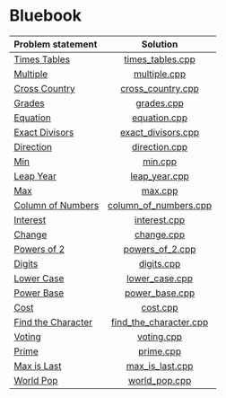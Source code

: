 # Bluebook

|   Problem statement    |          Solution          |
|:-----------------------|:--------------------------:|
| [Times Tables][]       | [times_tables.cpp][]       |
| [Multiple][]           | [multiple.cpp][]           |
| [Cross Country][]      | [cross_country.cpp][]      |
| [Grades][]             | [grades.cpp][]             |
| [Equation][]           | [equation.cpp][]           |
| [Exact Divisors][]     | [exact_divisors.cpp][]     |
| [Direction][]          | [direction.cpp][]          |
| [Min][]                | [min.cpp][]                |
| [Leap Year][]          | [leap_year.cpp][]          |
| [Max][]                | [max.cpp][]                |
| [Column of Numbers][]  | [column_of_numbers.cpp][]  |
| [Interest][]           | [interest.cpp][]           |
| [Change][]             | [change.cpp][]             |
| [Powers of 2][]        | [powers_of_2.cpp][]        |
| [Digits][]             | [digits.cpp][]             |
| [Lower Case][]         | [lower_case.cpp][]         |
| [Power Base][]         | [power_base.cpp][]         |
| [Cost][]               | [cost.cpp][]               |
| [Find the Character][] | [find_the_character.cpp][] |
| [Voting][]             | [voting.cpp][]             |
| [Prime][]              | [prime.cpp][]              |
| [Max is Last][]        | [max_is_last.cpp][]        |
| [World Pop][]          | [world_pop.cpp][]          |

[Times Tables]:       http://wcipeg.com/problems/desc/P118EX4
[Multiple]:           http://wcipeg.com/problems/desc/p79ex5
[Cross Country]:      http://wcipeg.com/problems/desc/p100ex4
[Grades]:             http://wcipeg.com/problems/desc/p307ex7
[Equation]:           http://wcipeg.com/problems/desc/p84ex5
[Exact Divisors]:     http://wcipeg.com/problems/desc/p154ex8
[Direction]:          http://wcipeg.com/problems/desc/p108ex8
[Min]:                http://wcipeg.com/problems/desc/p287ex3
[Leap Year]:          http://wcipeg.com/problems/desc/p307ex9
[Max]:                http://wcipeg.com/problems/desc/p171ex6a
[Column of Numbers]:  http://wcipeg.com/problems/desc/p140ex3
[Interest]:           http://wcipeg.com/problems/desc/P124EX3
[Change]:             http://wcipeg.com/problems/desc/P109EX10
[Powers of 2]:        http://wcipeg.com/problems/desc/p129ex3
[Digits]:             http://wcipeg.com/problems/desc/p287ex5
[Lower Case]:         http://wcipeg.com/problems/desc/p299ex3
[Power Base]:         http://wcipeg.com/problems/desc/p124ex5
[Cost]:               http://wcipeg.com/problems/desc/p108ex7
[Find the Character]: http://wcipeg.com/problems/desc/p129ex5
[Voting]:             http://wcipeg.com/problems/desc/p184ex8
[Prime]:              http://wcipeg.com/problems/desc/p299ex4
[Max is Last]:        http://wcipeg.com/problems/desc/P118EX5
[World Pop]:          http://wcipeg.com/problems/desc/p124ex4

[times_tables.cpp]:       times_tables.cpp
[multiple.cpp]:           multiple.cpp
[cross_country.cpp]:      cross_country.cpp
[grades.cpp]:             grades.cpp
[equation.cpp]:           equation.cpp
[exact_divisors.cpp]:     exact_divisors.cpp
[direction.cpp]:          direction.cpp
[min.cpp]:                min.cpp
[leap_year.cpp]:          leap_year.cpp
[max.cpp]:                max.cpp
[column_of_numbers.cpp]:  column_of_numbers.cpp
[interest.cpp]:           interest.cpp
[change.cpp]:             change.cpp
[powers_of_2.cpp]:        powers_of_2.cpp
[digits.cpp]:             digits.cpp
[lower_case.cpp]:         lower_case.cpp
[power_base.cpp]:         power_base.cpp
[cost.cpp]:               cost.cpp
[find_the_character.cpp]: find_the_character.cpp
[voting.cpp]:             voting.cpp
[prime.cpp]:              prime.cpp
[max_is_last.cpp]:        max_is_last.cpp
[world_pop.cpp]:          world_pop.cpp
